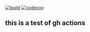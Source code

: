 [![build](https://github.com/theendlessriver13/gh-action-test/workflows/build/badge.svg)](https://github.com/theendlessriver13/gpslog/actions?query=workflow%3Abuild)
[![codecov](https://codecov.io/gh/theendlessriver13/gh-action-test/branch/master/graph/badge.svg)](https://codecov.io/gh/theendlessriver13/gh-action-test)

## this is a test of gh actions
